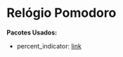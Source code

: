 # Relógio Pomodoro

**Pacotes Usados:**

- percent_indicator: [link](https://pub.dev/packages/google_fonts)


<p align="center">
   <img width ="469" height"300" src="lib/pomodoro.gif>
</p>
